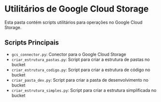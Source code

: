 
# Utilitários de Google Cloud Storage

Esta pasta contém scripts utilitários para operações no Google Cloud Storage.

## Scripts Principais

- `gcs_connector.py`: Conector para o Google Cloud Storage
- `criar_estrutura_pastas.py`: Script para criar a estrutura de pastas no bucket
- `criar_estrutura_codigo.py`: Script para criar a estrutura de código no bucket
- `criar_pasta_dev.py`: Script para criar a pasta de desenvolvimento no bucket
- `criar_estrutura_simples.py`: Script para criar a estrutura simplificada no bucket
